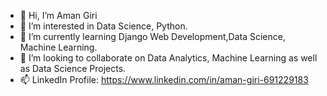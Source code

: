 - 👋 Hi, I’m Aman Giri
- 👀 I’m interested in Data Science, Python.
- 🌱 I’m currently learning Django Web Development,Data Science, Machine Learning.
- 💞️ I’m looking to collaborate on Data Analytics, Machine Learning as well as Data Science Projects. 
- 📫 LinkedIn Profile: https://www.linkedin.com/in/aman-giri-691229183

<!---
AmanGiri007/AmanGiri007 is a ✨ special ✨ repository because its `README.md` (this file) appears on your GitHub profile.
You can click the Preview link to take a look at your changes.
--->

